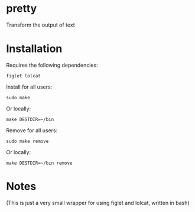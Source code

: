 # pretty

Transform the output of text

# Installation
Requires the following dependencies:

	figlet lolcat

Install for all users:

	sudo make

Or locally:

	make DESTDIR=~/bin

Remove for all users:

	sudo make remove

Or locally:

	make DESTDIR=~/bin remove

# Notes
(This is just a very small wrapper for using figlet and lolcat, written in  bash)
